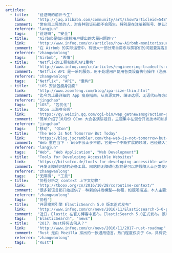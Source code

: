 ```yaml
---
articles:
  - title:    "验证码的前世今生"
    link:     "http://jaq.alibaba.com/community/art/show?articleid=548"
    comment:  "常在网上晃悠的人，对各种验证码都不会陌生。特别是在注册新账号、确认交易时，它们都会频繁出现，要求我们输入正确的验证码，那这些看上去跟我们要做的事情完全无关的验证码到底有何作用呢？<p><a href=\"http://jaq.alibaba.com/community/art/show?articleid=548\">前世篇</a> | <a href=\"http://jaq.alibaba.com/community/art/show?articleid=582\">今生篇</a></p>"
    referrer: "langjun"
    tags:    ["验证码", "安全"]
  - title:    "Airbnb是如何监控用户提出的大量问题的？"
    link:     "http://www.infoq.com/cn/articles/how-Airbnb-monitorissues-raised-by-users"
    comment:  "在 Airbnb 的实际运营中，有很大一部分来自房东与房客们的问题要靠客服人员来处理。他们希望了解数量巨大的表单，并找出其中的趋势或者实时探测到不希望出现的问题。这需要一种监控方式，当特定问题频繁出现时提醒并发出警告。"
    referrer: "zhangwanlong"
    tags:    ["Airbnb", "舆情"]
  - title:    "Netflix的工程权衡和API重构"
    link:     "http://www.infoq.com/cn/articles/engineering-tradeoffs-of-netflix-and-api-reconstruction"
    comment:  "Netflix API 是一系列服务，用于处理用户使用各类设备执行操作（注册、内容查找和播放）时产生的流量。过去几年来，这套服务在不同方面有了显著增长：复杂度更高，请求数量激增，随着业务落地全球更多地区，Netflix 订户数量也有了显著增长。随着对 Netflix API 的需求持续增加，承担这一系列责任的系统架构逐渐开始面临局限。为了更好地适应未来增长，Netflix 开始构建一套新架构。本文介绍了我们在重新设计系统架构的过程中遇到的挑战，以及我们是如何协调看似矛盾的工程原则：速率和完整的所有权 vs. 最大程度的代码重用和整合。"
    referrer: "zhangwanlong"
    tags:    ["Netflix", "API", "重构"]
  - title:    "iOS 安装包瘦身指南"
    link:     "http://www.zoomfeng.com/blog/ipa-size-thin.html"
    comment:  "迄今为止最详细的 App 瘦身指南。从资源文件、编译选项、无语代码等方面介绍 App 瘦身方法，推荐了一些实用工具。给出的参考文章也很值得阅读。"
    referrer: "jingchao"
    tags:    ["iOS", "包优化"]
  - title:    "QCon 上海参会感"
    link:     "https://qy.weixin.qq.com/cgi-bin/wap_getnewsmsg?action=get&__biz=MzI1ODUxNTI1Ng==&mixuin=MjQ5NTM3NjAwNDI4MDAxODMyMQ==&mid=10000067&idx=1&sn=a1a3b41690f36df3974b19ecc6b8a438"
    comment:  "简单介绍了10月份 QCon 大会各演讲题目，主题集中在混合开发技术和热更新技术。详细内容请到文章给出的链接中下载 PPT。"
    referrer: "jingchao"
    tags:    ["移动", "QCon"]
  - title:    "The Web Is Not Tomorrow But Today"
    link:     "https://blog.jscrambler.com/the-web-is-not-tomorrow-but-today/"
    comment:  "Web 重在当下 - Web不会止步不前，它是一个不断扩展的领域，已经融入了我们的生活。文章介绍 Web 的发展及作者对其未来的想法。"
    referrer: "langjun"
    tags:    ["Web", "Web Application", "Web Development"]
  - title:    "Tools for Developing Accessible Websites"
    link:     "https://bitsofco.de/tools-for-developing-accessible-websites/"
    comment:  "开发无障碍网站的必备工具。网站的无障碍化指的是可以供残障人士正常使用。在注重人文关怀的国家，这块往往会被充分考虑。但在国内并非如此，我们作为医疗相关从业者，在有些产品中应该考虑到这些。"
    referrer: "zhangwanlong"
    tags:    ["无障碍", "工具"]
  - title:    "协程分析之 context 上下文切换"
    link:     "http://tboox.org/cn/2016/10/28/coroutine-context/"
    comment:  "很多新语言都开始提供了一种新的并发模型——协程，如题所描述，本人主要介绍协程上下文切换实现。"
    referrer: "zhangwanlong"
    tags:    ["协程"]
  - title:    "开源搜索引擎 ElasticSearch 5.0 版本正式发布"
    link:     "http://www.infoq.com/cn/news/2016/11/Elasticsearch-5-0-publish"
    comment:  "近日，Elastic 在官方博客中宣布，ElasticSearch 5.0正式发布。该版本基于 Lucene 6.2.0，已经在 Elastic Cloud 上完成了部署。据称，这是迄今为止最快、最安全、最易用的版本。"
    tags:    ["ElasticSearch", "news"]
  - title:    "2017，Rust将何去何从？"
    link:     "http://www.infoq.com/cn/news/2016/11/2017-rust-roadmap"
    comment:  "Rust 是由 Mozilla 推出的一款通用语言，热门程度仅次于 Go，具有安全、高并发等特点。"
    referrer: "zhangwanlong"
    tags:    ["Rust"]
---
```

